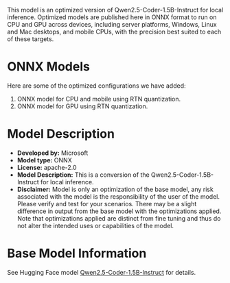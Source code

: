 This model is an optimized version of Qwen2.5-Coder-1.5B-Instruct for local inference. Optimized models are published here in ONNX format to run on CPU and GPU across devices, including server platforms, Windows, Linux and Mac desktops, and mobile CPUs, with the precision best suited to each of these targets.

# ONNX Models
Here are some of the optimized configurations we have added:
1.	ONNX model for CPU and mobile using RTN quantization.
2.	ONNX model for GPU using RTN quantization.

# Model Description
- **Developed by:** Microsoft
- **Model type:** ONNX
- **License:** apache-2.0
- **Model Description:** This is a conversion of the Qwen2.5-Coder-1.5B-Instruct for local inference.
- **Disclaimer:** Model is only an optimization of the base model, any risk associated with the model is the responsibility of the user of the model. Please verify and test for your scenarios. There may be a slight difference in output from the base model with the optimizations applied. Note that optimizations applied are distinct from fine tuning and thus do not alter the intended uses or capabilities of the model.

# Base Model Information
See Hugging Face model [Qwen2.5-Coder-1.5B-Instruct](https://huggingface.co/Qwen/Qwen2.5-Coder-1.5B-Instruct) for details.